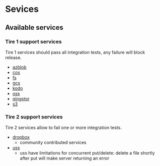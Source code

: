 # Sevices

## Available services

### Tire 1 support services

Tire 1 services should pass all integration tests, any failure will block release.

- [azblob](./azblob/)
- [cos](./cos/)
- [fs](./fs/)
- [gcs](./gcs/)
- [kodo](./kodo/)
- [oss](./oss/)
- [qingstor](./qingstor/)
- [s3](./s3/)

### Tire 2 support services

Tire 2 services allow to fail one or more integration tests.

- [dropbox](./dropbox/)
  - community contributed services
- [uss](./uss/)
  - uss have limitations for concurrent put/delete: delete a file shortly after put will make server returning an error
